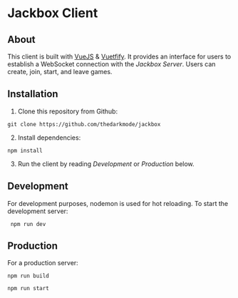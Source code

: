 # Jackbox Client

## About

This client is built with [VueJS]() & [Vuetfify](). It provides an interface for users to establish a WebSocket connection with the *Jackbox Server*. Users can create, join, start, and leave games.

## Installation

1) Clone this repository from Github:

```git clone https://github.com/thedarkmode/jackbox```

2) Install dependencies:

```npm install```

3) Run the client by reading *Development* or *Production* below.

## Development

For development purposes, nodemon is used for hot reloading. To start the development server:

``` npm run dev```

## Production

For a production server:

```npm run build```

```npm run start```
